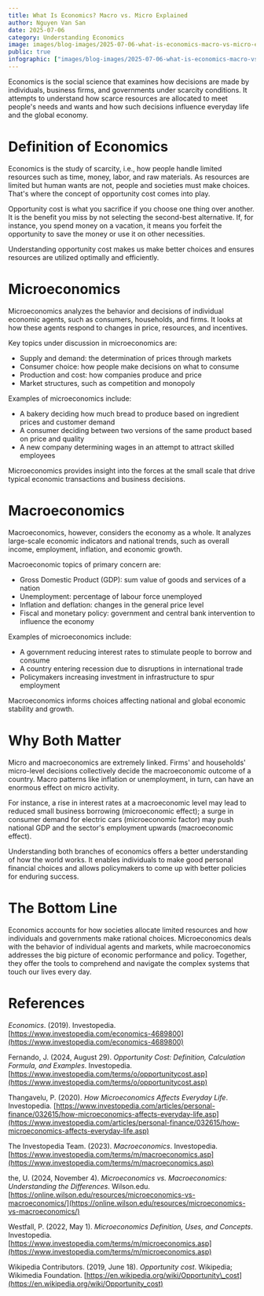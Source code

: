 ```yaml
---
title: What Is Economics? Macro vs. Micro Explained
author: Nguyen Van San
date: 2025-07-06
category: Understanding Economics
image: images/blog-images/2025-07-06-what-is-economics-macro-vs-micro-explained/post-image.png
public: true
infographic: ["images/blog-images/2025-07-06-what-is-economics-macro-vs-micro-explained/infographic.png", "images/blog-images/2025-07-06-what-is-economics-macro-vs-micro-explained/infographic2.png"]
---
```


Economics is the social science that examines how decisions are made by individuals, business firms, and governments under scarcity conditions. It attempts to understand how scarce resources are allocated to meet people's needs and wants and how such decisions influence everyday life and the global economy.

# Definition of Economics

Economics is the study of scarcity, i.e., how people handle limited resources such as time, money, labor, and raw materials. As resources are limited but human wants are not, people and societies must make choices. That's where the concept of opportunity cost comes into play.

Opportunity cost is what you sacrifice if you choose one thing over another. It is the benefit you miss by not selecting the second-best alternative. If, for instance, you spend money on a vacation, it means you forfeit the opportunity to save the money or use it on other necessities.

Understanding opportunity cost makes us make better choices and ensures resources are utilized optimally and efficiently.

# Microeconomics

Microeconomics analyzes the behavior and decisions of individual economic agents, such as consumers, households, and firms. It looks at how these agents respond to changes in price, resources, and incentives.

Key topics under discussion in microeconomics are:

* Supply and demand: the determination of prices through markets  
* Consumer choice: how people make decisions on what to consume  
* Production and cost: how companies produce and price  
* Market structures, such as competition and monopoly

Examples of microeconomics include:

* A bakery deciding how much bread to produce based on ingredient prices and customer demand  
* A consumer deciding between two versions of the same product based on price and quality  
* A new company determining wages in an attempt to attract skilled employees

Microeconomics provides insight into the forces at the small scale that drive typical economic transactions and business decisions.

# Macroeconomics

Macroeconomics, however, considers the economy as a whole. It analyzes large-scale economic indicators and national trends, such as overall income, employment, inflation, and economic growth.

Macroeconomic topics of primary concern are:

* Gross Domestic Product (GDP): sum value of goods and services of a nation  
* Unemployment: percentage of labour force unemployed  
* Inflation and deflation: changes in the general price level  
* Fiscal and monetary policy: government and central bank intervention to influence the economy

Examples of microeconomics include:

* A government reducing interest rates to stimulate people to borrow and consume  
* A country entering recession due to disruptions in international trade  
* Policymakers increasing investment in infrastructure to spur employment

Macroeconomics informs choices affecting national and global economic stability and growth.

# Why Both Matter

Micro and macroeconomics are extremely linked. Firms' and households' micro-level decisions collectively decide the macroeconomic outcome of a country. Macro patterns like inflation or unemployment, in turn, can have an enormous effect on micro activity.

For instance, a rise in interest rates at a macroeconomic level may lead to reduced small business borrowing (microeconomic effect); a surge in consumer demand for electric cars (microeconomic factor) may push national GDP and the sector's employment upwards (macroeconomic effect).

Understanding both branches of economics offers a better understanding of how the world works. It enables individuals to make good personal financial choices and allows policymakers to come up with better policies for enduring success.

# The Bottom Line

Economics accounts for how societies allocate limited resources and how individuals and governments make rational choices. Microeconomics deals with the behavior of individual agents and markets, while macroeconomics addresses the big picture of economic performance and policy. Together, they offer the tools to comprehend and navigate the complex systems that touch our lives every day.

# References

*Economics*. (2019). Investopedia. [https://www.investopedia.com/economics-4689800](https://www.investopedia.com/economics-4689800)  

Fernando, J. (2024, August 29). *Opportunity Cost: Definition, Calculation Formula, and Examples*. Investopedia. [https://www.investopedia.com/terms/o/opportunitycost.asp](https://www.investopedia.com/terms/o/opportunitycost.asp)  

Thangavelu, P. (2020). *How Microeconomics Affects Everyday Life*. Investopedia. [https://www.investopedia.com/articles/personal-finance/032615/how-microeconomics-affects-everyday-life.asp](https://www.investopedia.com/articles/personal-finance/032615/how-microeconomics-affects-everyday-life.asp)  

The Investopedia Team. (2023). *Macroeconomics*. Investopedia. [https://www.investopedia.com/terms/m/macroeconomics.asp](https://www.investopedia.com/terms/m/macroeconomics.asp)  

the, U. (2024, November 4). *Microeconomics vs. Macroeconomics: Understanding the Differences*. Wilson.edu. [https://online.wilson.edu/resources/microeconomics-vs-macroeconomics/](https://online.wilson.edu/resources/microeconomics-vs-macroeconomics/)  

Westfall, P. (2022, May 1). *Microeconomics Definition, Uses, and Concepts*. Investopedia. [https://www.investopedia.com/terms/m/microeconomics.asp](https://www.investopedia.com/terms/m/microeconomics.asp)  

Wikipedia Contributors. (2019, June 18). *Opportunity cost*. Wikipedia; Wikimedia Foundation. [https://en.wikipedia.org/wiki/Opportunity\_cost](https://en.wikipedia.org/wiki/Opportunity_cost)